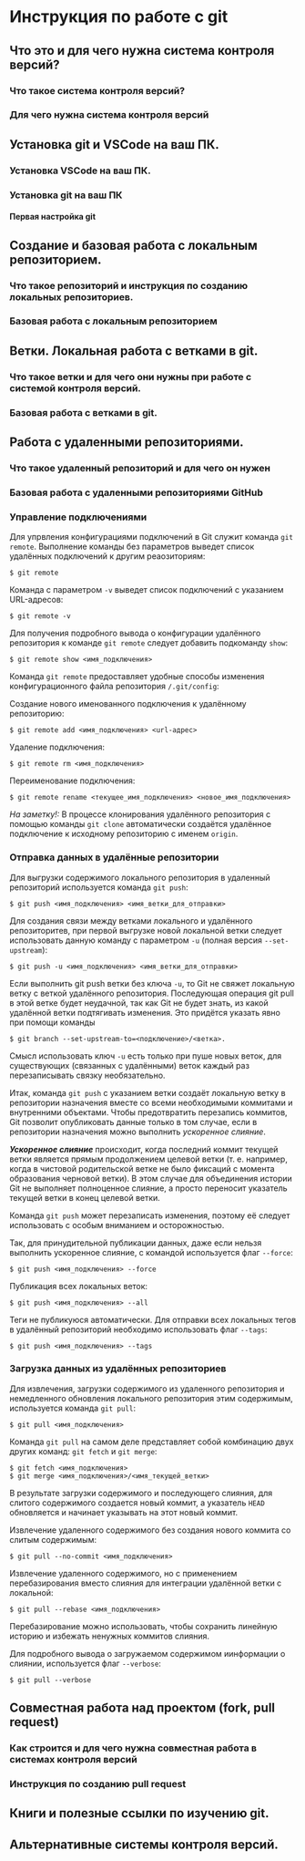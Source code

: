 # Инструкция по работе с git

## Что это и для чего нужна система контроля версий?

### Что такое система контроля версий?

### Для чего нужна система контроля версий

## Установка git и VSCode на ваш ПК.

### Установка VSCode на ваш ПК.

### Установка git на ваш ПК

#### Первая настройка git

## Создание и базовая работа с локальным репозиторием.

### Что такое репозиторий и инструкция по созданию локальных репозиториев.

### Базовая работа с локальным репозиторием

## Ветки. Локальная работа с ветками в git.

### Что такое ветки и для чего они нужны при работе с системой контроля версий.

### Базовая работа с ветками в git.

## Работа с удаленными репозиториями.

### Что такое удаленный репозиторий и для чего он нужен

### Базовая работа с удаленными репозиториями GitHub

### Управление подключениями

Для упрвления конфигурациями подключений в Git служит команда `git remote`.
Выполнение команды без параметров выведет список удалённых подключений к другим реаозиториям:

    $ git remote

Команда с параметром `-v` выведет список подключений с указанием URL-адресов:

    $ git remote -v

Для получения подробного вывода о конфигурации удалённого репозитория к команде `git remote` следует добавить подкоманду `show`:

    $ git remote show <имя_подключения>

Команда `git remote` предоставляет удобные способы изменения конфигурационного файла репозитория `/.git/config`:

Создание нового именованного подключения к удалённому репозиторию:

    $ git remote add <имя_подключения> <url-адрес>

Удаление подключения:

    $ git remote rm <имя_подключения>

Переименование подключения:

    $ git remote rename <текущее_имя_подключения> <новое_имя_подключения>

*На заметку!:* В процессе клонирования удалённого репозитория с помощью команды `git clone` автоматически создаётся удалённое подключение к исходному репозиторию с именем `origin`.

### Отправка данных в удалённые репозитории

Для выгрузки содержимого локального репозитория в удаленный репозиторий используется команда `git push`:

    $ git push <имя_подключения> <имя_ветки_для_отправки>

Для создания связи между ветками локального и удалённого репозиторитев, при первой выгрузке новой локальной ветки следует использовать данную команду с параметром `-u` (полная версия `--set-upstream`):

    $ git push -u <имя_подключения> <имя_ветки_для_отправки>

Если выполнить git push ветки без ключа `-u`, то Git не свяжет локальную ветку с веткой удалённого репозитория. Последующая операция git pull в этой ветке будет неудачной, так как Git не будет знать, из какой удалённой ветки подтягивать изменения. Это придётся указать явно при помощи команды

    $ git branch --set-upstream-to=<подключение>/<ветка>.

Смысл использовать ключ `-u` есть только при пуше новых веток, для существующих (связанных с удалёнными) веток каждый раз перезаписывать связку необязательно.

Итак, команда `git push` с указанием ветки создаёт локальную ветку в репозитории назначения вместе со всеми необходимыми коммитами и внутренними объектами. Чтобы предотвратить перезапись коммитов, Git позволит опубликовать данные только в том случае, если в репозитории назначения можно выполнить *ускоренное слияние*.

***Ускоренное слияние*** происходит, когда последний коммит текущей ветки является прямым продолжением целевой ветки (т.&nbsp;е. например, когда в чистовой родительской ветке не было фиксаций с момента образования черновой ветки). В этом случае для объединения истории Git не выполняет полноценное слияние, а просто переносит указатель текущей ветки в конец целевой ветки.

Команда `git push` может перезаписать изменения, поэтому её следует использовать с особым вниманием и осторожностью.

Так, для принудительной публикации данных, даже если нельзя выполнить ускоренное слияние, с командой используется флаг `--force`:

    $ git push <имя_подключения> --force

Публикация всех локальных веток:

    $ git push <имя_подключения> --all

Теги не публикуюся автоматически. Для отправки всех локальных тегов в удалённый репозиторий необходимо использовать флаг `--tags`:

    $ git push <имя_подключения> --tags

### Загрузка данных из удалённых репозиториев

Для извлечения, загрузки содержимого из удаленного репозитория и немедленного обновления локального репозитория этим содержимым, используется команда `git pull`:

    $ git pull <имя_подключения>

Команда `git pull` на самом деле представляет собой комбинацию двух других команд: `git fetch` и `git merge`:

    $ git fetch <имя_подключения>
    $ git merge <имя_подключения>/<имя_текущей_ветки>

В результате загрузки содержимого и последующего слияния, для слитого содержимого создается новый коммит, а указатель `HEAD` обновляется и начинает указывать на этот новый коммит.

Извлечение удаленного содержимого без создания нового коммита со слитым содержимым:

    $ git pull --no-commit <имя_подключения>

Извлечение удаленного содержимого, но с применением перебазирования вместо слияния для интеграции удалённой ветки с локальной:

    $ git pull --rebase <имя_подключения>

Перебазирование можно использовать, чтобы сохранить линейную историю и избежать ненужных коммитов слияния.

Для подробного вывода о загружаемом содержимом иинформации о слиянии, используется флаг `--verbose`:

    $ git pull --verbose

## Совместная работа над проектом (fork, pull request)

### Как строится и для чего нужна совместная работа в системах контроля версий

### Инструкция по созданию pull request

## Книги и полезные ссылки по изучению git.

## Альтернативные системы контроля версий.
